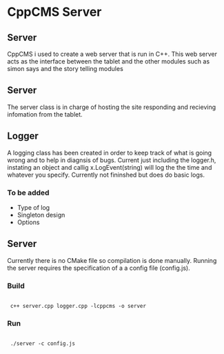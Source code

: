 <h1>CppCMS Server</h1>

<h2>Server</h2>
<p>CppCMS i used to create a web server that is run in C++.  This web server acts as the interface between the tablet and the other modules such as simon says and the story telling modules</p>



<h2>Server</h2>
<p>The server class is in charge of hosting the site responding and recieving infomation from the tablet. </p>

<h2>Logger</h2>
A logging class has been created in order to keep track of what is going wrong and to help in diagnsis of bugs. Current just including the logger.h, instating an object and callig x.LogEvent(string) will log the the time and whatever you specify. Currently not fininshed but does do basic logs.

<h3>To be added</h3>
<ul>
<li>Type of log</li>
<li>Singleton design</li>
<li>Options</li>
</ul>


<h2>Server</h2>
<p>Currently there is no CMake file so compilation is done manually. Running the server requires the specification of a a config file (config.js). </p>

<h3>Build</h3>
<pre><code>
 c++ server.cpp logger.cpp -lcppcms -o server
</code></pre>

<h3>Run</h3>
<pre><code>
 ./server -c config.js
</code></pre>



